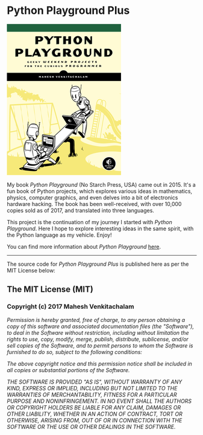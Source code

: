 # Python Playground Plus

![Python Playground](pp.png)

My book *Python Playground* (No Starch Press, USA) came out in 2015. It's a fun book of Python projects, which explores various ideas in mathematics, physics, computer graphics, and even delves into a bit of electronics hardware hacking. The book has been well-received, with over 10,000 copies sold as of 2017, and translated into 
three languages. 

This project is the continuation of my journey I started with *Python Playground*. Here I hope to explore interesting ideas in the same spirit, with the Python language as my vehicle. Enjoy!

You can find more information about *Python Playground* [here][1].

<hr />

The source code for *Python Playground Plus* is published here as per the MIT License below:

## The MIT License (MIT)
### Copyright (c) 2017 Mahesh Venkitachalam

*Permission is hereby granted, free of charge, to any person obtaining a copy of this software and associated documentation files (the "Software"), to deal in the Software without restriction, including without limitation the rights to use, copy, modify, merge, publish, distribute, sublicense, and/or sell copies of the Software, and to permit persons to whom the Software is furnished to do so, subject to the following conditions:*

*The above copyright notice and this permission notice shall be included in all copies or substantial portions of the Software.*

*THE SOFTWARE IS PROVIDED "AS IS", WITHOUT WARRANTY OF ANY KIND, EXPRESS OR IMPLIED, INCLUDING BUT NOT LIMITED TO THE WARRANTIES OF MERCHANTABILITY, FITNESS FOR A PARTICULAR PURPOSE AND NONINFRINGEMENT. IN NO EVENT SHALL THE AUTHORS OR COPYRIGHT HOLDERS BE LIABLE FOR ANY CLAIM, DAMAGES OR OTHER LIABILITY, WHETHER IN AN ACTION OF CONTRACT, TORT OR OTHERWISE, ARISING FROM, OUT OF OR IN CONNECTION WITH THE SOFTWARE OR THE USE OR OTHER DEALINGS IN THE SOFTWARE.*


[1]: http://www.nostarch.com/pythonplayground